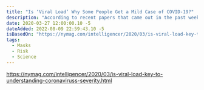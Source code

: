 ```yaml
---
title: "Is ‘Viral Load’ Why Some People Get a Mild Case of COVID-19?"
description: "According to recent papers that came out in the past week or so, at least in two papers from The Lancet, which is a quite reputable medical journal, there is a correlation between high viral load and more severe symptoms."
date: 2020-03-27 12:00:00.10 -5
dateAdded: 2022-08-09 22:59:43.10 -5
isBasedOn: "https://nymag.com/intelligencer/2020/03/is-viral-load-key-to-understanding-coronaviruss-severity.html"
tags:
  - Masks
  - Risk
  - Science
---
```


https://nymag.com/intelligencer/2020/03/is-viral-load-key-to-understanding-coronaviruss-severity.html
